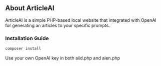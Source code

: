 ## About ArticleAI

ArticleAI is a simple PHP-based local website that integrated with OpenAI for generating an articles to your specific prompts.

### Installation Guide

```sh
composer install
```
Use your own OpenAI key in both aiid.php and aien.php
